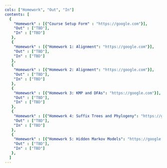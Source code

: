 ```yaml
---
cols: ["Homework", "Out", "In"]
contents: [
  {
    "Homework" : [{"Course Setup Form" : "https://google.com"}],
    "Out" : ["TBD"],
    "In" : ["TBD"]
   },
   {
    "Homework" : [{"Homework 1: Alignment": "https://google.com"}],
    "Out" : ["TBD"],
    "In" : ["TBD"]
   },
   {
    "Homework" : [{"Homework 2: Alignment": "https://google.com"}],
    "Out" : ["TBD"],
    "In" : ["TBD"]
   },
   {
    "Homework" : [{"Homework 3: KMP and DFAs": "https://google.com"}],
    "Out" : ["TBD"],
    "In" : ["TBD"]
   },
   {
    "Homework" : [{"Homework 4: Suffix Trees and Phylogeny": "https://google.com"}],
    "Out" : ["TBD"],
    "In" : ["TBD"]
   },
   {
    "Homework" : [{"Homework 5: Hidden Markov Models": "https://google.com"}],
    "Out" : ["TBD"],
    "In" : ["TBD"]
   },
  ]
---
```

